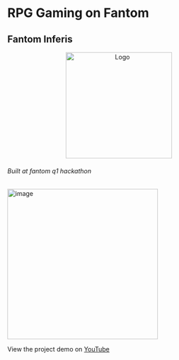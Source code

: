 # RPG Gaming on Fantom
## Fantom Inferis 

<p align="center">
   <a href="/">
    <img src="https://user-images.githubusercontent.com/43913734/223733277-af59e59f-030b-4789-ba94-dad150b9e7f1.png" alt="Logo" width="240" height="240">
  </a> 


  <h6>Built at fantom q1 hackathon</h6>

  <img width="340" alt="image" src="https://user-images.githubusercontent.com/43913734/223733502-bac79793-5836-4e55-bf8f-0e4e024c4e24.png">

  </p>

  <p>View the project demo on <a href="">YouTube</a></p>
</p>
